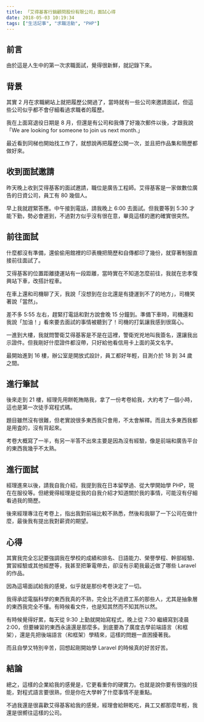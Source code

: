 ```yaml
---
title: 「艾得基客行銷顧問股份有限公司」面試心得
date: 2018-05-03 10:19:34
tags: ["生活記事", "求職活動", "PHP"]
---
```


## 前言
由於這是人生中的第一次求職面試，覺得很新鮮，就記錄下來。

## 背景
其實 2 月在求職網站上就把履歷公開過了，當時就有一些公司來邀請面試，但這些公司似乎都不會仔細看過求職者的履歷。

我在上面寫退役日期是 8 月，但還是有公司和我傳了好幾次郵件以後，才跟我說「We are looking for someone to join us next month.」

最近看到同梯也開始找工作了，就想說再把履歷公開一次，並且把作品集和簡歷都做好來。

## 收到面試邀請
昨天晚上收到艾得基客的面試邀請，職位是廣告工程師。艾得基客是一家做數位廣告的日資公司，員工有 80 幾個人。

早上我就趕緊答應。中午接到電話，請我晚上 6:00 去面試。但我要等到 5:30 才能下勤，勢必會遲到，不過對方似乎沒有很在意，畢竟這樣的邀約確實很突然。

## 前往面試
什麼都沒有準備，還偷偷用館裡的印表機把簡歷和自傳都印了幾份，就穿著制服直接前往面試了。

艾得基客的位置距離捷運站有一段距離，當時實在不知道怎麼前往，我就在忠孝復興站下車，改搭計程車。

在車上還和司機聊了天，我說「沒想到在台北還是有捷運到不了的地方」，司機笑著說「當然」。

差不多 5:55 左右，趕緊打電話和對方說會晚 15 分鐘到。準備下車時，司機還和我說「加油！」看來要去面試的事情被聽到了！司機的打氣讓我感到很窩心。

一進到大樓，我就問警衛艾得基客是不是在這裡，警衛兇兇地叫我簽名，還讓我出示證件。但我剛好什麼證件都沒帶，只好給他看信用卡上面的英文名字。

最開始進到 16 樓，辦公室是開放式設計，員工都好年輕，目測介於 18 到 34 歲之間。

## 進行筆試
後來走到 21 樓，經理先用餅乾賄賂我，拿了一份考卷給我，大約考了一個小時，這也是第一次徒手寫程式碼。

題目雖然沒有很難，但老實說很多東西我只會用，不太會解釋。而且太多東西我都是用査的，沒有背起來。

考卷大概寫了一半，有另一半答不出來主要是因為沒有經驗，像是前端和廣告平台的東西我幾乎不太熟。

## 進行面試
經理進來以後，請我自我介紹，我提到我在日本留學過、從大學開始學 PHP，現在在服役等。但總覺得經理是從我的自我介紹才知道關於我的事情，可能沒有仔細看過我的簡歷。

後來經理專注在考卷上，指出我對前端比較不熟悉，然後和我聊了一下公司在做什麼，最後我有提出我對薪資的期望。

## 心得
其實我完全忘記要強調我在學校的成績和排名、日語能力、榮譽學程、幹部經驗、實習經驗或其他經歷等，我甚至把筆電帶去，卻沒有示範我最近做了哪些 Laravel 的作品。

因為這場面試給我的感覺，似乎就是那份考卷決定了一切。

我得承認電腦科學的東西我真的不熟，完全比不過資工系的那些人，尤其是抽象層的東西我完全不懂。有時候看文件，也是知其然而不知其所以然。

有時候覺得好累，每天從 9:30 上勤就開始寫程式，晚上從 7:30 繼續寫到凌晨 2:00，但要練習的東西永遠還是那麼多。到底要為了廣度去學前端語言（和框架），還是先把後端語言（和框架）學精來，這樣的問題一直困擾著我。

而且自學又特別辛苦，回想起剛開始學 Laravel 的時候真的好苦好苦。

## 結論
總之，這樣的企業給我的感覺是，它更看重你的硬實力。也就是說你要有很強的技能，對程式語言要很熟，但是你在大學幹了什麼事情不是重點。

不過我還是很喜歡艾得基客給我的感覺，經理會給餅乾吃，員工又都那麼年輕，我還是很嚮往這樣的公司。